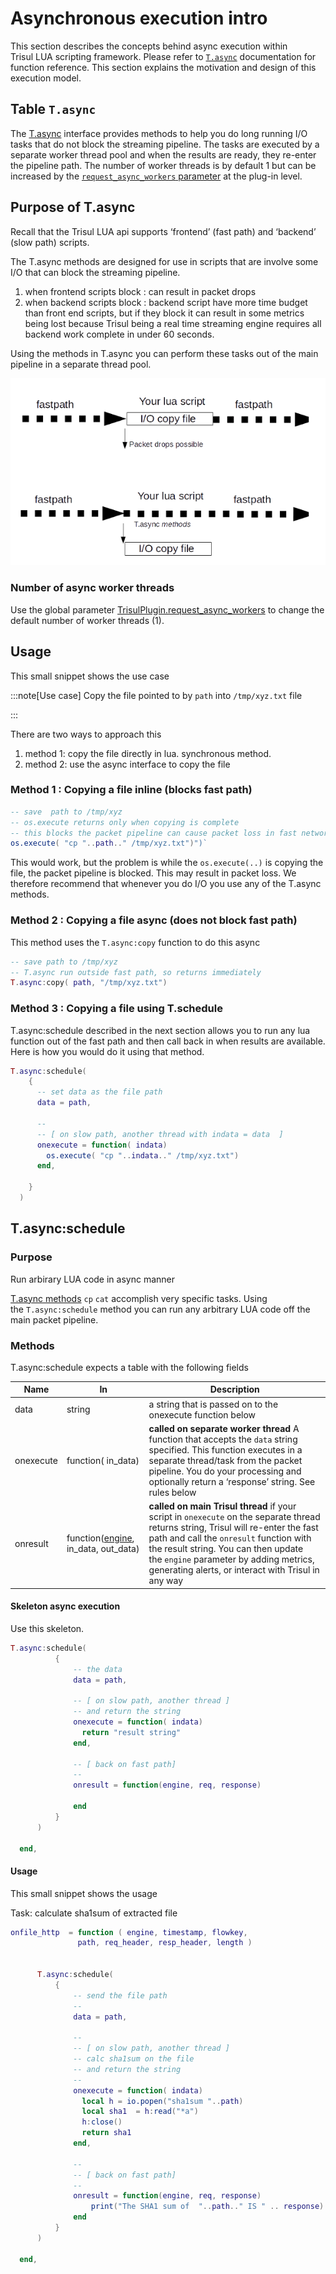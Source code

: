 # Asynchronous execution intro

This section describes the concepts behind async execution within Trisul LUA scripting framework. Please refer to [`T.async`](https://trisul.org/docs/lua/obj_tasync.html) documentation for function reference. This section explains the motivation and design of this execution model.

## Table `T.async`

The [T.async](/docs/lua/TOP-LEVEL-LUA-OBJECT/object-tasync ) interface provides methods to help you do long running I/O tasks that do not block the streaming pipeline. The tasks are executed by a separate worker thread pool and when the results are ready, they re-enter the pipeline path. The number of worker threads is by default 1 but can be increased by the [`request_async_workers` parameter](/docs/lua/scripting-basics#structure-of-a-lua-script ) at the plug-in level.

## Purpose of T.async

Recall that the Trisul LUA api supports ‘frontend’ (fast path) and ‘backend’ (slow path) scripts.

The T.async methods are designed for use in scripts that are involve some I/O that can block the streaming pipeline.

1. when frontend scripts block : can result in packet drops
2. when backend scripts block : backend script have more time budget than front end scripts, but if they block it can result in some metrics being lost because Trisul being a real time streaming engine requires all backend work complete in under 60 seconds.

Using the methods in T.async you can perform these tasks out of the main pipeline in a separate thread pool.

![](images/tasync.png)

### Number of async worker threads

Use the global parameter [TrisulPlugin.request_async_workers](/docs/lua/scripting-basics#structure-of-a-lua-script ) to change the default number of worker threads (1).

## Usage

This small snippet shows the use case

:::note[Use case]
Copy the file pointed to by `path` into `/tmp/xyz.txt` file

:::

There are two ways to approach this

1. method 1: copy the file directly in lua. synchronous method.
2. method 2: use the async interface to copy the file

### Method 1 : Copying a file inline (blocks fast path)

```lua
-- save  path to /tmp/xyz
-- os.execute returns only when copying is complete
-- this blocks the packet pipeline can cause packet loss in fast networks 
os.execute( "cp "..path.." /tmp/xyz.txt")")`
```

This would work, but the problem is while the `os.execute(..)` is copying the file, the packet pipeline is blocked. This may result in packet loss. We therefore recommend that whenever you do I/O you use any of the T.async methods.

### Method 2 : Copying a file async (does not block fast path)

This method uses the `T.async:copy` function to do this async

```lua
-- save path to /tmp/xyz
-- T.async run outside fast path, so returns immediately 
T.async:copy( path, "/tmp/xyz.txt")
```

### Method 3 : Copying a file using T.schedule

T.async:schedule described in the next section allows you to run any lua function out of the fast path and then call back in when results are available. Here is how you would do it using that method.

```lua
T.async:schedule(
    {
      -- set data as the file path
      data = path,

      --
      -- [ on slow path, another thread with indata = data  ]
      onexecute = function( indata)
        os.execute( "cp "..indata.." /tmp/xyz.txt")
      end,

    }
  )
```

## T.async:schedule

### Purpose

Run arbirary LUA code in async manner

[T.async methods](/docs/lua/TOP-LEVEL-LUA-OBJECT/object-tasync ) `cp` `cat` accomplish very specific tasks. Using the `T.async:schedule` method you can run any arbitrary LUA code off the main packet pipeline.

### Methods

T.async:schedule expects a table with the following fields

| Name      | In                                                                                   | Description                                                                                                                                                                                                                                                                                                           |
| --------- | ------------------------------------------------------------------------------------ | --------------------------------------------------------------------------------------------------------------------------------------------------------------------------------------------------------------------------------------------------------------------------------------------------------------------- |
| data      | string                                                                               | a string that is passed on to the onexecute function below                                                                                                                                                                                                                                                            |
| onexecute | function( in_data)                                                                   | **called on separate worker thread** A function that accepts the `data` string specified. This function executes in a separate thread/task from the packet pipeline. You do your processing and optionally return a ‘response’ string. See rules below                                                                |
| onresult  | function([engine](/docs/lua/TOP-LEVEL-LUA-OBJECT/object-engine ), in_data, out_data) | **called on main Trisul thread** if your script in `onexecute` on the separate thread returns string, Trisul will re-enter the fast path and call the `onresult` function with the result string. You can then update the `engine` parameter by adding metrics, generating alerts, or interact with Trisul in any way |

#### Skeleton async execution

Use this skeleton.

```lua
T.async:schedule(
          {
              -- the data  
              data = path,

              -- [ on slow path, another thread ]
              -- and return the string
              onexecute = function( indata)
                return "result string"
              end,

              -- [ back on fast path]
              -- 
              onresult = function(engine, req, response)

              end
          }
      )

  end,
```

#### Usage

This small snippet shows the usage

Task: calculate sha1sum of extracted file

```lua
onfile_http  = function ( engine, timestamp, flowkey,
               path, req_header, resp_header, length )


      T.async:schedule(
          {
              -- send the file path
              -- 
              data = path,

              --
              -- [ on slow path, another thread ]
              -- calc sha1sum on the file
              -- and return the string
              -- 
              onexecute = function( indata)
                local h = io.popen("sha1sum "..path)
                local sha1  = h:read("*a")
                h:close()
                return sha1
              end,

              --
              -- [ back on fast path]
              -- 
              onresult = function(engine, req, response)
                  print("The SHA1 sum of  "..path.." IS " .. response)
              end
          }
      )

  end,
```
